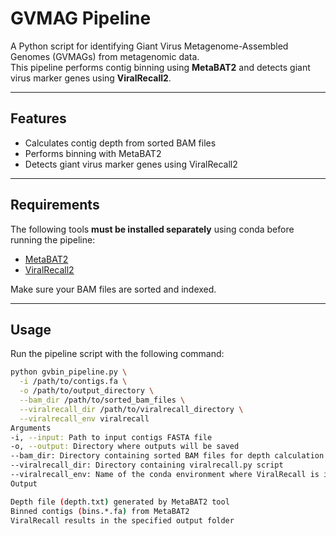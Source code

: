 # GVMAG Pipeline

A Python script for identifying Giant Virus Metagenome-Assembled Genomes (GVMAGs) from metagenomic data.  
This pipeline performs contig binning using **MetaBAT2** and detects giant virus marker genes using **ViralRecall2**.

---

## Features

- Calculates contig depth from sorted BAM files  
- Performs binning with MetaBAT2  
- Detects giant virus marker genes using ViralRecall2  

---

## Requirements

The following tools **must be installed separately** using conda before running the pipeline:

- [MetaBAT2](https://bitbucket.org/berkeleylab/metabat/src/master/)  
- [ViralRecall2](https://github.com/faylward/viralrecall)  

Make sure your BAM files are sorted and indexed.

---

## Usage

Run the pipeline script with the following command:

```bash
python gvbin_pipeline.py \
  -i /path/to/contigs.fa \
  -o /path/to/output_directory \
  --bam_dir /path/to/sorted_bam_files \
  --viralrecall_dir /path/to/viralrecall_directory \
  --viralrecall_env viralrecall
Arguments
-i, --input: Path to input contigs FASTA file
-o, --output: Directory where outputs will be saved
--bam_dir: Directory containing sorted BAM files for depth calculation
--viralrecall_dir: Directory containing viralrecall.py script
--viralrecall_env: Name of the conda environment where ViralRecall is installed (default: viralrecall)
Output

Depth file (depth.txt) generated by MetaBAT2 tool
Binned contigs (bins.*.fa) from MetaBAT2
ViralRecall results in the specified output folder
